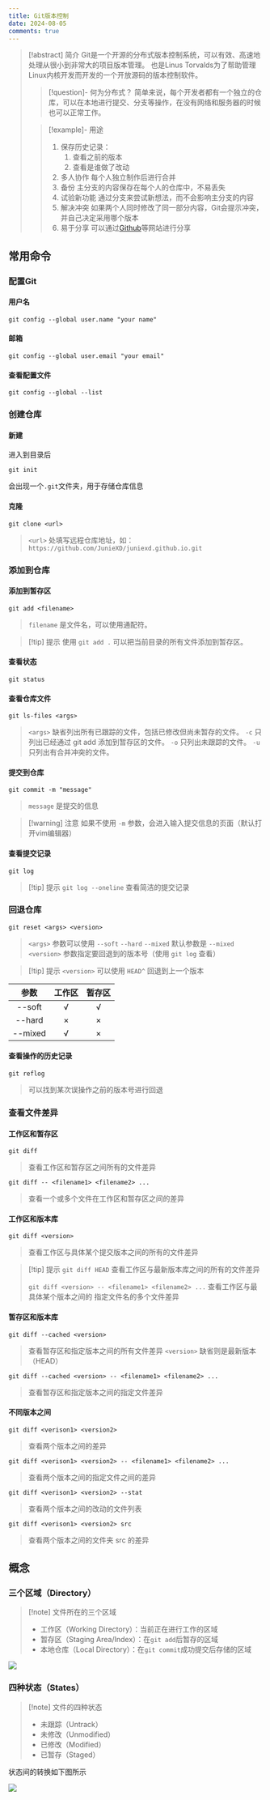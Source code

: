 ```yaml
---
title: Git版本控制
date: 2024-08-05
comments: true
---
```


> [!abstract] 简介
> Git是一个开源的分布式版本控制系统，可以有效、高速地处理从很小到非常大的项目版本管理。
> 也是Linus Torvalds为了帮助管理Linux内核开发而开发的一个开放源码的版本控制软件。
> > [!question]- 何为分布式？
> > 简单来说，每个开发者都有一个独立的仓库，可以在本地进行提交、分支等操作，在没有网络和服务器的时候也可以正常工作。
> 
> > [!example]- 用途
> > 1. 保存历史记录：
> > 	1. 查看之前的版本
> > 	2. 查看是谁做了改动
> > 2. 多人协作
> > 	每个人独立制作后进行合并
> > 3. 备份
> > 	主分支的内容保存在每个人的仓库中，不易丢失
> > 4. 试验新功能
> > 	通过分支来尝试新想法，而不会影响主分支的内容
> > 5. 解决冲突
> > 	如果两个人同时修改了同一部分内容，Git会提示冲突，并自己决定采用哪个版本
> > 6. 易于分享
> > 	可以通过[Github](https://github.com/)等网站进行分享

## 常用命令

### 配置Git

#### 用户名

```
git config --global user.name "your name"
```

#### 邮箱

```
git config --global user.email "your email"
```

#### 查看配置文件

```
git config --global --list
```

### 创建仓库

#### 新建

进入到目录后
```
git init
```
会出现一个`.git`文件夹，用于存储仓库信息

#### 克隆

```
git clone <url>
```
> `<url>` 处填写远程仓库地址，如：`https://github.com/JunieXD/juniexd.github.io.git`

### 添加到仓库

#### 添加到暂存区

```
git add <filename>
```
> `filename` 是文件名，可以使用通配符。

> [!tip] 提示
> 使用 `git add .` 可以把当前目录的所有文件添加到暂存区。

#### 查看状态

```
git status
```

#### 查看仓库文件

```
git ls-files <args>
```
> `<args>` 缺省列出所有已跟踪的文件，包括已修改但尚未暂存的文件。
> `-c` 只列出已经通过 git add 添加到暂存区的文件。
> `-o` 只列出未跟踪的文件。
> `-u` 只列出有合并冲突的文件。
#### 提交到仓库

```
git commit -m "message"
```
> `message` 是提交的信息

> [!warning] 注意
> 如果不使用 `-m` 参数，会进入输入提交信息的页面（默认打开vim编辑器）

#### 查看提交记录

```
git log
```

> [!tip] 提示
> `git log --oneline` 查看简洁的提交记录

### 回退仓库

```
git reset <args> <version>
```
> `<args>` 参数可以使用 `--soft` `--hard` `--mixed` 默认参数是 `--mixed`
> `<version>` 参数指定要回退到的版本号（使用 `git log` 查看）

> [!tip] 提示
> `<version>` 可以使用 `HEAD^` 回退到上一个版本

|   参数    | 工作区 | 暂存区 |
| :-----: | :-: | :-: |
| --soft  |  √  |  √  |
| --hard  |  ×  |  ×  |
| --mixed |  √  |  ×  |

#### 查看操作的历史记录

```
git reflog
```
> 可以找到某次误操作之前的版本号进行回退

### 查看文件差异

#### 工作区和暂存区

```
git diff
```
> 查看工作区和暂存区之间所有的文件差异

```
git diff -- <filename1> <filename2> ...
```
> 查看一个或多个文件在工作区和暂存区之间的差异

#### 工作区和版本库

```
git diff <version>
```
> 查看工作区与具体某个提交版本之间的所有的文件差异

> [!tip] 提示
> `git diff HEAD` 查看工作区与最新版本库之间的所有的文件差异
> 
> `git diff <version> -- <filename1> <filename2> ...` 查看工作区与最具体某个版本之间的 指定文件名的多个文件差异
#### 暂存区和版本库

```
git diff --cached <version>
```
> 查看暂存区和指定版本之间的所有文件差异
> `<version>` 缺省则是最新版本（HEAD）

```
git diff --cached <version> -- <filename1> <filename2> ...
```
> 查看暂存区和指定版本之间的指定文件差异

#### 不同版本之间

```
git diff <verison1> <version2>
```
> 查看两个版本之间的差异

```
git diff <verison1> <version2> -- <filename1> <filename2> ...
```
> 查看两个版本之间的指定文件之间的差异

```
git diff <verison1> <version2> --stat
```
> 查看两个版本之间的改动的文件列表

```
git diff <verison1> <version2> src
```
> 查看两个版本之间的文件夹 src 的差异

## 概念

### 三个区域（Directory）

> [!note] 文件所在的三个区域
> - 工作区（Working Directory）：当前正在进行工作的区域
> - 暂存区（Staging Area/Index）：在`git add`后暂存的区域
> - 本地仓库（Local Directory）：在`git commit`成功提交后存储的区域

![](../assets/images/git_1_compressed.png)

### 四种状态（States）

> [!note] 文件的四种状态
> - 未跟踪（Untrack）
> - 未修改（Unmodified）
> - 已修改（Modified）
> - 已暂存（Staged）

状态间的转换如下图所示

![](../assets/images/git_2_compressed.png)
